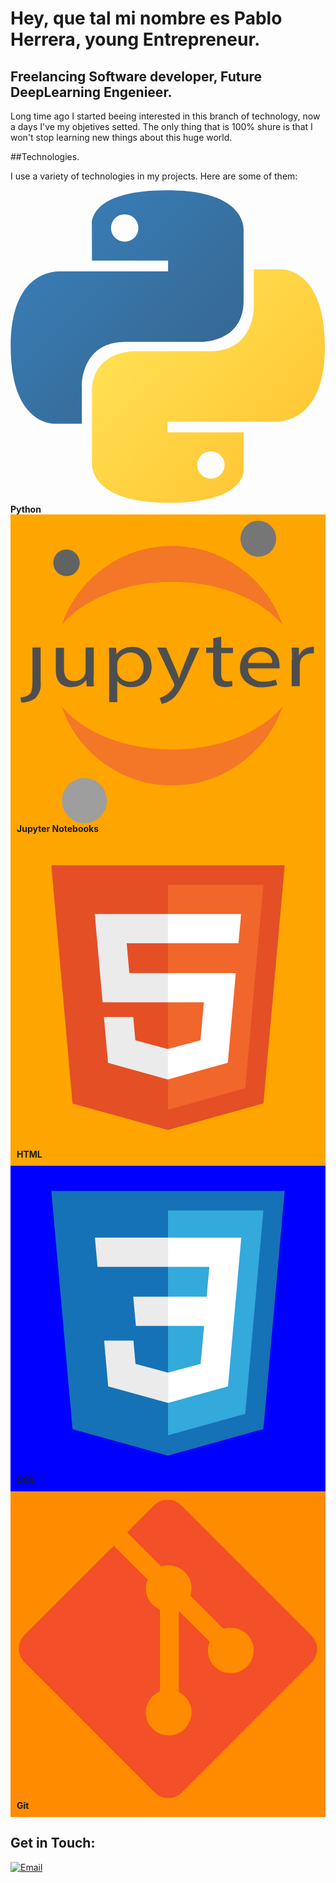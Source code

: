 # Hey, que tal mi nombre es Pablo Herrera, young Entrepreneur.


## Freelancing Software developer, Future DeepLearning Engenieer.

Long time ago I started beeing interested in this branch of technology, now a days I've my objetives setted. The only thing that is 100% shure is that I won't stop learning new things about this huge world.

##Technologies.

I use a variety of technologies in my projects. Here are some of them:

  <svg width="514.01" height="512" viewBox="0 0 256 255" xmlns="http://www.w3.org/2000/svg">
    <defs>
        <linearGradient id="logosPython0" x1="12.959%" x2="79.639%" y1="12.039%" y2="78.201%">
            <stop offset="0%" stop-color="#387EB8"/>
            <stop offset="100%" stop-color="#366994"/>
        </linearGradient>
        <linearGradient id="logosPython1" x1="19.128%" x2="90.742%" y1="20.579%" y2="88.429%">
            <stop offset="0%" stop-color="#FFE052"/>
            <stop offset="100%" stop-color="#FFC331"/>
        </linearGradient>
    </defs>
    <path fill="url(#logosPython0)" d="M126.916.072c-64.832 0-60.784 28.115-60.784 28.115l.072 29.128h61.868v8.745H41.631S.145 61.355.145 126.77c0 65.417 36.21 63.097 36.21 63.097h21.61v-30.356s-1.165-36.21 35.632-36.21h61.362s34.475.557 34.475-33.319V33.97S194.67.072 126.916.072ZM92.802 19.66a11.12 11.12 0 0 1 11.13 11.13a11.12 11.12 0 0 1-11.13 11.13a11.12 11.12 0 0 1-11.13-11.13a11.12 11.12 0 0 1 11.13-11.13Z"/>
    <path fill="url(#logosPython1)" d="M128.757 254.126c64.832 0 60.784-28.115 60.784-28.115l-.072-29.127H127.6v-8.745h86.441s41.486 4.705 41.486-60.712c0-65.416-36.21-63.096-36.21-63.096h-21.61v30.355s1.165 36.21-35.632 36.21h-61.362s-34.475-.557-34.475 33.32v56.013s-5.235 33.897 62.518 33.897Zm34.114-19.586a11.12 11.12 0 0 1-11.13-11.13a11.12 11.12 0 0 1 11.13-11.131a11.12 11.12 0 0 1 11.13 11.13a11.12 11.12 0 0 1-11.13 11.13Z"/>
</svg><strong>Python</strong>

<div style="background-color:orange; padding:10px">
  <svg width="512" height="512" viewBox="0 0 128 128" xmlns="http://www.w3.org/2000/svg">
    <path fill="#4e4e4e" d="M6.648 67.352c0 3.91-.363 5.183-1.296 6.12c-1.036.81-2.383 1.255-3.782 1.255l.364 2.234c2.164.023 4.265-.637 5.906-1.856c.883-.93 1.539-2 1.93-3.152a7.79 7.79 0 0 0 .347-3.55V53.608H6.648zm25.883-1.762c0 1.676 0 3.172.153 4.469h-3.082l-.207-2.66c-.645.94-1.567 1.718-2.672 2.25a8.055 8.055 0 0 1-3.621.788c-3.004 0-6.579-1.406-6.579-7.148v-9.543h3.473v8.938c0 3.105 1.113 5.183 4.246 5.183a5.472 5.472 0 0 0 1.883-.308a4.993 4.993 0 0 0 1.594-.914a4.197 4.197 0 0 0 1.058-1.375a3.638 3.638 0 0 0 .36-1.625V53.633h3.468V65.5zm6.579-6.527c0-2.079 0-3.778-.157-5.317h3.11l.152 2.793c.695-1.012 1.691-1.84 2.887-2.398A8.493 8.493 0 0 1 49 53.363c4.613 0 8.082 3.332 8.082 8.29c0 5.855-4.168 8.761-8.676 8.761a7.606 7.606 0 0 1-3.332-.621c-1.027-.45-1.906-1.121-2.547-1.95v8.938H39.11zm3.417 4.355c.008.406.063.812.157 1.207c.293.992.96 1.871 1.898 2.5s2.094.965 3.281.965c3.653 0 5.801-2.57 5.801-6.3c0-3.263-2.02-6.056-5.672-6.056c-1.445.102-2.797.653-3.804 1.555c-1.004.902-1.598 2.086-1.66 3.336zm20.739-9.688l4.172 9.63a50.836 50.836 0 0 1 1.214 3.328c.364-.981.75-2.235 1.22-3.395l3.78-9.563h3.653l-5.18 11.618c-2.59 5.586-4.172 8.468-6.555 10.21c-1.199.95-2.664 1.61-4.246 1.922l-.855-2.5a9.76 9.76 0 0 0 3.031-1.453c1.262-.89 2.266-2.023 2.926-3.308a2.05 2.05 0 0 0 .285-.715a2.342 2.342 0 0 0-.234-.781l-7.043-15.04h3.78zm23.25-4.687v4.691h4.972v2.235h-4.972v8.804c0 2.012.675 3.172 2.59 3.172a8.95 8.95 0 0 0 2.019-.203l.156 2.238a9.845 9.845 0 0 1-3.082.399a5.507 5.507 0 0 1-2.035-.27a4.921 4.921 0 0 1-1.719-.98c-1.054-1.219-1.535-2.734-1.347-4.246v-8.938h-2.953v-2.234h3.003v-3.977zm11.367 13.375c-.07.758.05 1.52.355 2.23a5.218 5.218 0 0 0 1.407 1.899a6.257 6.257 0 0 0 2.203 1.215c.824.265 1.71.367 2.586.308a14.312 14.312 0 0 0 5.18-.851l.597 2.234a17.75 17.75 0 0 1-6.344 1.008c-1.27.074-2.539-.09-3.726-.477a9.07 9.07 0 0 1-3.153-1.777c-.89-.781-1.578-1.719-2.008-2.75a6.664 6.664 0 0 1-.492-3.219c0-4.918 3.395-8.804 8.938-8.804c6.215 0 7.77 4.691 7.77 7.687c.03.461.03.922 0 1.383H97.804zm10.152-2.234a3.67 3.67 0 0 0-.144-1.79a4.075 4.075 0 0 0-.993-1.57a4.844 4.844 0 0 0-1.656-1.078a5.534 5.534 0 0 0-2.023-.39c-1.422.09-2.758.632-3.739 1.527c-.984.89-1.543 2.066-1.57 3.3zm8.425-1.375c0-1.918 0-3.575-.155-5.094h3.11v3.195h.155c.325-.984 1-1.86 1.926-2.5c.93-.64 2.067-1.015 3.254-1.074c.324-.035.656-.035.984 0v2.793a6.071 6.071 0 0 0-1.191 0c-1.176.039-2.297.445-3.148 1.144c-.856.7-1.383 1.645-1.489 2.653c-.097.46-.148.922-.156 1.386v8.692h-3.418V58.832zm0 0"/>
    <path fill="#767677" d="M109.766 7.281a7.691 7.691 0 0 1-1.09 4.282a7.583 7.583 0 0 1-3.262 2.949a7.49 7.49 0 0 1-4.34.62a7.525 7.525 0 0 1-3.953-1.913A7.642 7.642 0 0 1 95.137 5a7.606 7.606 0 0 1 2.629-3.531a7.509 7.509 0 0 1 4.136-1.461a7.51 7.51 0 0 1 5.422 1.996a7.627 7.627 0 0 1 2.438 5.273zm0 0"/>
    <path fill="#f37726" d="M65.758 96.79c-20.098 0-37.649-7.364-46.766-18.267a49.95 49.95 0 0 0 18.102 24.254a49.251 49.251 0 0 0 28.676 9.215a49.279 49.279 0 0 0 28.675-9.215a49.917 49.917 0 0 0 18.094-24.254C103.406 89.426 85.855 96.79 65.758 96.79zm-.008-70.907c20.098 0 37.652 7.367 46.766 18.265a49.95 49.95 0 0 0-18.102-24.253a49.27 49.27 0 0 0-28.672-9.22a49.27 49.27 0 0 0-28.672 9.22a49.909 49.909 0 0 0-18.1 24.253c9.132-10.878 26.682-18.265 46.78-18.265zm0 0"/>
    <path fill="#9e9e9e" d="M38.164 117.984a9.671 9.671 0 0 1-1.371 5.399a9.5 9.5 0 0 1-9.59 4.504a9.405 9.405 0 0 1-4.98-2.418a9.671 9.671 0 0 1-2.809-4.797a9.73 9.73 0 0 1 .313-5.567a9.624 9.624 0 0 1 3.328-4.453a9.466 9.466 0 0 1 12.043.688a9.63 9.63 0 0 1 3.066 6.648zm0 0"/>
    <path fill="#616262" d="M21.285 23.418a5.53 5.53 0 0 1-3.14-.816a5.627 5.627 0 0 1-2.618-5.672a5.612 5.612 0 0 1 1.407-2.95a5.593 5.593 0 0 1 2.789-1.664a5.46 5.46 0 0 1 3.238.184a5.539 5.539 0 0 1 2.586 1.969a5.66 5.66 0 0 1-.399 7.129a5.557 5.557 0 0 1-3.867 1.82zm0 0"/>
</svg><strong>Jupyter Notebooks</strong>
</div>

<div style="background-color:orange; padding:10px">
  <svg width="512" height="512" viewBox="0 0 32 32" xmlns="http://www.w3.org/2000/svg">
    <path fill="#e44f26" d="M5.902 27.201L3.655 2h24.69l-2.25 25.197L15.985 30L5.902 27.201z"/>
    <path fill="#f1662a" d="m16 27.858l8.17-2.265l1.922-21.532H16v23.797z"/>
    <path fill="#ebebeb" d="M16 13.407h-4.09l-.282-3.165H16V7.151H8.25l.074.83l.759 8.517H16v-3.091zm0 8.027l-.014.004l-3.442-.929l-.22-2.465H9.221l.433 4.852l6.332 1.758l.014-.004v-3.216z"/>
    <path fill="#fff" d="M15.989 13.407v3.091h3.806l-.358 4.009l-3.448.93v3.216l6.337-1.757l.046-.522l.726-8.137l.076-.83h-7.185zm0-6.256v3.091h7.466l.062-.694l.141-1.567l.074-.83h-7.743z"/>
</svg><strong>HTML</strong>
</div>

<div style="background-color:blue; padding:10px">
  <svg width="512" height="512" viewBox="0 0 32 32" xmlns="http://www.w3.org/2000/svg">
    <path fill="#1572b6" d="M5.902 27.201L3.656 2h24.688l-2.249 25.197L15.985 30L5.902 27.201z"/>
    <path fill="#33a9dc" d="m16 27.858l8.17-2.265l1.922-21.532H16v23.797z"/>
    <path fill="#fff" d="M16 13.191h4.09l.282-3.165H16V6.935h7.75l-.074.829l-.759 8.518H16v-3.091z"/>
    <path fill="#ebebeb" d="m16.019 21.218l-.014.004l-3.442-.93l-.22-2.465H9.24l.433 4.853l6.331 1.758l.015-.004v-3.216z"/>
    <path fill="#fff" d="m19.827 16.151l-.372 4.139l-3.447.93v3.216l6.336-1.756l.047-.522l.537-6.007h-3.101z"/>
    <path fill="#ebebeb" d="M16.011 6.935v3.091H8.545l-.062-.695l-.141-1.567l-.074-.829h7.743zM16 13.191v3.091h-3.399l-.062-.695l-.14-1.567l-.074-.829H16z"/>
</svg><strong>CSS</strong>
</div>

<div style="background-color:#FF8C00; padding:10px">
  <svg width="512" height="512" viewBox="0 0 128 128" xmlns="http://www.w3.org/2000/svg">
    <path fill="#F34F29" d="M124.737 58.378L69.621 3.264c-3.172-3.174-8.32-3.174-11.497 0L46.68 14.71l14.518 14.518c3.375-1.139 7.243-.375 9.932 2.314c2.703 2.706 3.461 6.607 2.294 9.993l13.992 13.993c3.385-1.167 7.292-.413 9.994 2.295c3.78 3.777 3.78 9.9 0 13.679a9.673 9.673 0 0 1-13.683 0a9.677 9.677 0 0 1-2.105-10.521L68.574 47.933l-.002 34.341a9.708 9.708 0 0 1 2.559 1.828c3.778 3.777 3.778 9.898 0 13.683c-3.779 3.777-9.904 3.777-13.679 0c-3.778-3.784-3.778-9.905 0-13.683a9.65 9.65 0 0 1 3.167-2.11V47.333a9.581 9.581 0 0 1-3.167-2.111c-2.862-2.86-3.551-7.06-2.083-10.576L41.056 20.333L3.264 58.123a8.133 8.133 0 0 0 0 11.5l55.117 55.114c3.174 3.174 8.32 3.174 11.499 0l54.858-54.858a8.135 8.135 0 0 0-.001-11.501z"/>
</svg><strong>Git</strong>
</div>


## Get in Touch:
[![Email](https://img.shields.io/badge/proyectostartup@gmail.com-email-D14836?style=for-the-badge&logo=gmail&logoColor=white&labelColor=101010)](mailto:proyectostartup@gmail.com)
</br>

